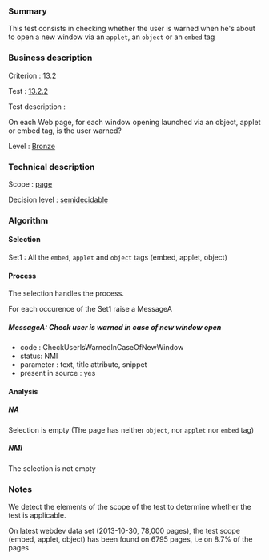 ### Summary

This test consists in checking whether the user is warned when he's
about to open a new window via an `applet`, an `object` or an `embed`
tag

### Business description

Criterion : 13.2

Test : [13.2.2](http://accessiweb.org/index.php/accessiweb-22-english-version.html#test-13-2-2)

Test description :

On each Web page, for each window opening launched via an object, applet
or embed tag, is the user warned?

Level : [Bronze](/en/category/rules-design/accessiweb-11/level/bronze)

### Technical description

Scope : [page](/en/category/rules-design/accessiweb-11/scope/page)

Decision level :
[semidecidable](/en/category/rules-design/accessiweb-11/decision-level/semidecidable)

### Algorithm

#### Selection

Set1 : All the `embed`, `applet` and `object` tags (embed, applet,
object)

#### Process

The selection handles the process.

For each occurence of the Set1 raise a MessageA

##### MessageA: Check user is warned in case of new window open

-   code : CheckUserIsWarnedInCaseOfNewWindow
-   status: NMI
-   parameter : text, title attribute, snippet
-   present in source : yes

#### Analysis

##### NA

Selection is empty (The page has neither `object`, nor `applet` nor
`embed` tag)

##### NMI

The selection is not empty

### Notes

We detect the elements of the scope of the test to determine whether the
test is applicable.

On latest webdev data set (2013-10-30, 78,000 pages), the test scope
(embed, applet, object) has been found on 6795 pages, i.e on 8.7% of the
pages
